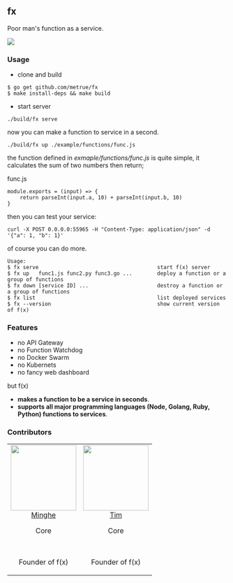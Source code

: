 fx
------

Poor man's function as a service.
<p>
  <img src="https://circleci.com/gh/metrue/fx.svg?style=svg&circle-token=bd62abac47802f8504faa4cf8db43e4f117e7cd7"/>
</p>

### Usage

* clone and build

```
$ go get github.com/metrue/fx
$ make install-deps && make build
```

* start server

```
./build/fx serve
```

now you can make a function to service in a second.

```
./build/fx up ./example/functions/func.js
```

the function defined in *exmaple/functions/func.js* is quite simple, it calculates the sum of two numbers then return;

func.js
```
module.exports = (input) => {
    return parseInt(input.a, 10) + parseInt(input.b, 10)
}
```

then you can test your service:

```
curl -X POST 0.0.0.0:55965 -H "Content-Type: application/json" -d '{"a": 1, "b": 1}'
```

of course you can do more.

```
Usage:
$ fx serve                                      start f(x) server
$ fx up   func1.js func2.py func3.go ...        deploy a function or a group of functions
$ fx down [service ID] ...                      destroy a function or a group of functions
$ fx list                                       list deployed services
$ fx --version                                  show current version of f(x)
```

### Features

* no API Gateway
* no Function Watchdog
* no Docker Swarm
* no Kubernets
* no fancy web dashboard

but f(x)

* **makes a function to be a service in seconds**.
* **supports all major programming languages (Node, Golang, Ruby, Python) functions to services**.


### Contributors

<table>
  <tbody>
    <tr>
      <td align="center" valign="top">
        <img width="150" height="150" src="https://github.com/metrue.png?s=150">
        <br>
        <a href="https://github.com/metrue">Minghe</a>
        <p>Core</p>
        <br>
        <p>Founder of f(x)</p>
      </td>
      <td align="center" valign="top">
        <img width="150" height="150" src="https://github.com/pplam.png?s=150">
        <br>
        <a href="https://github.com/pplam">Tim</a>
        <p>Core</p>
        <br>
        <p>Founder of f(x)</p>
      </td>
     </tr>
  </tbody>
</table>
